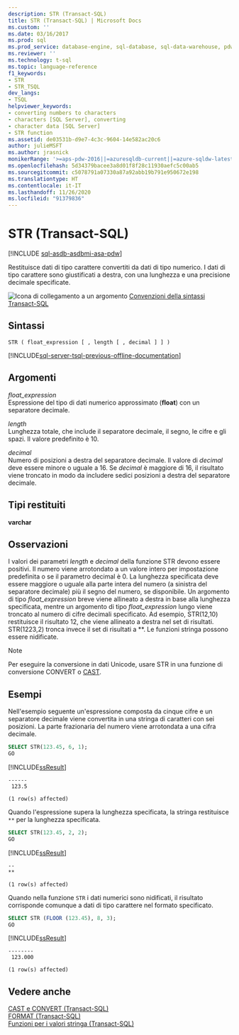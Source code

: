 ```yaml
---
description: STR (Transact-SQL)
title: STR (Transact-SQL) | Microsoft Docs
ms.custom: ''
ms.date: 03/16/2017
ms.prod: sql
ms.prod_service: database-engine, sql-database, sql-data-warehouse, pdw
ms.reviewer: ''
ms.technology: t-sql
ms.topic: language-reference
f1_keywords:
- STR
- STR_TSQL
dev_langs:
- TSQL
helpviewer_keywords:
- converting numbers to characters
- characters [SQL Server], converting
- character data [SQL Server]
- STR function
ms.assetid: de03531b-d9e7-4c3c-9604-14e582ac20c6
author: julieMSFT
ms.author: jrasnick
monikerRange: '>=aps-pdw-2016||=azuresqldb-current||=azure-sqldw-latest||>=sql-server-2016||=sqlallproducts-allversions||>=sql-server-linux-2017||=azuresqldb-mi-current'
ms.openlocfilehash: 5d34379bacee3a8d01f8f28c11930aefc5c00ab5
ms.sourcegitcommit: c5078791a07330a87a92abb19b791e950672e198
ms.translationtype: HT
ms.contentlocale: it-IT
ms.lasthandoff: 11/26/2020
ms.locfileid: "91379836"
---
```

# <a name="str-transact-sql"></a>STR (Transact-SQL)
[!INCLUDE [sql-asdb-asdbmi-asa-pdw](../../includes/applies-to-version/sql-asdb-asdbmi-asa-pdw.md)]

  Restituisce dati di tipo carattere convertiti da dati di tipo numerico. I dati di tipo carattere sono giustificati a destra, con una lunghezza e una precisione decimale specificate. 
  
 ![Icona di collegamento a un argomento](../../database-engine/configure-windows/media/topic-link.gif "Icona di collegamento a un argomento") [Convenzioni della sintassi Transact-SQL](../../t-sql/language-elements/transact-sql-syntax-conventions-transact-sql.md)  
  
## <a name="syntax"></a>Sintassi  
  
```syntaxsql
STR ( float_expression [ , length [ , decimal ] ] )  
```  
  
[!INCLUDE[sql-server-tsql-previous-offline-documentation](../../includes/sql-server-tsql-previous-offline-documentation.md)]

## <a name="arguments"></a>Argomenti
 *float_expression*  
 Espressione del tipo di dati numerico approssimato (**float**) con un separatore decimale.  
  
 *length*  
 Lunghezza totale, che include il separatore decimale, il segno, le cifre e gli spazi. Il valore predefinito è 10.  
  
 *decimal*  
 Numero di posizioni a destra del separatore decimale. Il valore di *decimal* deve essere minore o uguale a 16. Se *decimal* è maggiore di 16, il risultato viene troncato in modo da includere sedici posizioni a destra del separatore decimale.  
  
## <a name="return-types"></a>Tipi restituiti  
 **varchar**  
  
## <a name="remarks"></a>Osservazioni  
 I valori dei parametri *length* e *decimal* della funzione STR devono essere positivi. Il numero viene arrotondato a un valore intero per impostazione predefinita o se il parametro decimal è 0. La lunghezza specificata deve essere maggiore o uguale alla parte intera del numero (a sinistra del separatore decimale) più il segno del numero, se disponibile. Un argomento di tipo *float_expression* breve viene allineato a destra in base alla lunghezza specificata, mentre un argomento di tipo *float_expression* lungo viene troncato al numero di cifre decimali specificato. Ad esempio, STR(12,10) restituisce il risultato 12, che viene allineato a destra nel set di risultati. STR(1223,2) tronca invece il set di risultati a \*\*. Le funzioni stringa possono essere nidificate.  
  
> [!NOTE]  
>  Per eseguire la conversione in dati Unicode, usare STR in una funzione di conversione CONVERT o [CAST](../../t-sql/functions/cast-and-convert-transact-sql.md).  
  
## <a name="examples"></a>Esempi  
 Nell'esempio seguente un'espressione composta da cinque cifre e un separatore decimale viene convertita in una stringa di caratteri con sei posizioni. La parte frazionaria del numero viene arrotondata a una cifra decimale.  
  
```sql
SELECT STR(123.45, 6, 1);  
GO  
```  
  
 [!INCLUDE[ssResult](../../includes/ssresult-md.md)]  
  
```  
------  
 123.5  
  
(1 row(s) affected)  
```  
  
 Quando l'espressione supera la lunghezza specificata, la stringa restituisce `**` per la lunghezza specificata.  
  
```sql
SELECT STR(123.45, 2, 2);  
GO  
```  
  
 [!INCLUDE[ssResult](../../includes/ssresult-md.md)]  
  
```  
--  
**  
  
(1 row(s) affected)  
```  
  
 Quando nella funzione `STR` i dati numerici sono nidificati, il risultato corrisponde comunque a dati di tipo carattere nel formato specificato.  
  
```sql
SELECT STR (FLOOR (123.45), 8, 3);
GO  
```  
  
 [!INCLUDE[ssResult](../../includes/ssresult-md.md)]  
  
```  
--------  
 123.000  
  
(1 row(s) affected)  
```  
  
## <a name="see-also"></a>Vedere anche  
 [CAST e CONVERT &#40;Transact-SQL&#41;](../../t-sql/functions/cast-and-convert-transact-sql.md)  
 [FORMAT &#40;Transact-SQL&#41;](../../t-sql/functions/format-transact-sql.md)  
 [Funzioni per i valori stringa &#40;Transact-SQL&#41;](../../t-sql/functions/string-functions-transact-sql.md)  
  
  

